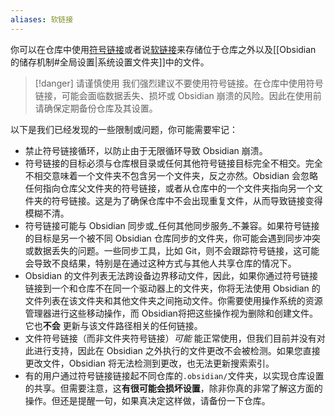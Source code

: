 ```yaml
---
aliases: 软链接
---
```


你可以在仓库中使用[符号链接](https://zh.wikipedia.org/wiki/%E7%AC%A6%E5%8F%B7%E9%93%BE%E6%8E%A5)或者说[软链接](https://learn.microsoft.com/en-us/windows/win32/fileio/hard-links-and-junctions#junctions)来存储位于仓库之外以及[[Obsidian 的储存机制#全局设置|系统设置文件夹]]中的文件。

> [!danger] 请谨慎使用
> 我们强烈建议不要使用符号链接。在仓库中使用符号链接，可能会面临数据丢失、损坏或 Obsidian 崩溃的风险。因此在使用前请确保定期备份仓库及其设置。

以下是我们已经发现的一些限制或问题，你可能需要牢记：

- 禁止符号链接循环，以防止由于无限循环导致 Obsidian 崩溃。
- 符号链接的目标必须与仓库根目录或任何其他符号链接目标完全不相交。完全不相交意味着一个文件夹不包含另一个文件夹，反之亦然。Obsidian 会忽略任何指向仓库父文件夹的符号链接，或者从仓库中的一个文件夹指向另一个文件夹的符号链接。这是为了确保仓库中不会出现重复文件，从而导致链接变得模糊不清。
- 符号链接可能与 Obsidian 同步或_任何其他同步服务_不兼容。如果符号链接的目标是另一个被不同 Obsidian 仓库同步的文件夹，你可能会遇到同步冲突或数据丢失的问题。一些同步工具，比如 Git，则不会跟踪符号链接，这可能会导致不良结果，特别是在通过这种方式与其他人共享仓库的情况下。
- Obsidian 的文件列表无法跨设备边界移动文件，因此，如果你通过符号链接链接到一个和仓库不在同一个驱动器上的文件夹，你将无法使用 Obsidian 的文件列表在该文件夹和其他文件夹之间拖动文件。你需要使用操作系统的资源管理器进行这些移动操作，而 Obsidian将把这些操作视为删除和创建文件。它也**不会** 更新与该文件路径相关的任何链接。
- 文件符号链接（而非文件夹符号链接）_可能_ 能正常使用，但我们目前并没有对此进行支持，因此在 Obsidian 之外执行的文件更改不会被检测。如果您直接更改文件，Obsidian 将无法检测到更改，也无法更新搜索索引。
- 有的用户通过符号链接链接起不同仓库的`.obsidian/`文件夹，以实现仓库设置的共享。但需要注意，这**有很可能会损坏设置**，除非你真的非常了解这方面的操作。但还是提醒一句，如果真决定这样做，请备份一下仓库。